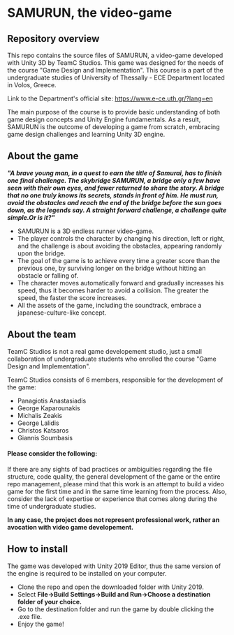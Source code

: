 # SAMURUN, the video-game
 
## Repository overview

This repo contains the source files of SAMURUN, a video-game developed with Unity 3D by TeamC Studios. This game was designed for the needs of the course "Game Design and Implementation". This course is a part of the undergraduate studies of University of Thessally - ECE Department located in Volos, Greece.

Link to the Department's official site: https://www.e-ce.uth.gr/?lang=en

The main purpose of the course is to provide basic understanding of both game design concepts and Unity Engine fundamentals.
As a result, SAMURUN is the outcome of developing a game from scratch, embracing game design challenges and learning Unity 3D engine. 

## About the game

**_"A brave young man, in a quest to earn the title of Samurai, has to finish one final challenge. The skybridge SAMURUN, a bridge only a few have seen with their own eyes, and fewer returned to share the story. A bridge that no one truly knows its secrets, stands in front of him. He must run, avoid the obstacles and reach the end of the bridge before the sun goes down, as the legends say. A straight forward challenge, a challenge quite simple.Or is it?"_**

* SAMURUN is a 3D endless runner video-game. 
* The player controls the character by changing his direction, left or right, and the challenge is about avoiding the obstacles, appearing randomly upon the bridge. 
* The goal of the game is to achieve every time a greater score than the previous one, by surviving longer on the bridge without hitting an obstacle or falling of. 
* The character moves automatically forward and gradually increases his speed, thus it becomes harder to avoid a collision. The greater the speed, the faster the score increases.  
* All the assets of the game, including the soundtrack, embrace a japanese-culture-like concept.

## About the team

TeamC Studios is not a real game developement studio, just a small collaboration of undergraduate students who enrolled the course "Game Design and Implementation".

TeamC Studios consists of 6 members, responsible for the development of the game:
* Panagiotis Anastasiadis
* George Kaparounakis
* Michalis Zeakis
* George Lalidis
* Christos Katsaros
* Giannis Soumbasis

#### Please consider the following:

 If there are any sights of bad practices or ambiguities regarding the file structure, code quality, the general development of the game or the entire repo management, please mind that this work is an attempt to build a video game for the first time and in the same time learning from the process. Also, consider the lack of expertise or experience that comes along during the time of undergraduate studies. 

**In any case, the project does not represent professional work, rather an avocation with video game developement.**

## How to install

The game was developed with Unity 2019 Editor, thus the same version of the engine is required to be installed on your computer.
* Clone the repo and open the downloaded folder with Unity 2019.
* Select **File->Build Settings->Build and Run->Choose a destination folder of your choice.**
* Go to the destination folder and run the game by double clicking the .exe file.
* Enjoy the game!

